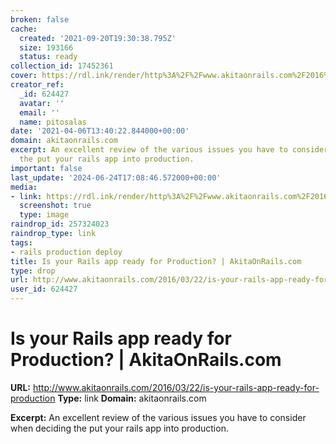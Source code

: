 ```yaml
---
broken: false
cache:
  created: '2021-09-20T19:30:38.795Z'
  size: 193166
  status: ready
collection_id: 17452361
cover: https://rdl.ink/render/http%3A%2F%2Fwww.akitaonrails.com%2F2016%2F03%2F22%2Fis-your-rails-app-ready-for-production
creator_ref:
  _id: 624427
  avatar: ''
  email: ''
  name: pitosalas
date: '2021-04-06T13:40:22.844000+00:00'
domain: akitaonrails.com
excerpt: An excellent review of the various issues you have to consider when deciding
  the put your rails app into production.
important: false
last_update: '2024-06-24T17:08:46.572000+00:00'
media:
- link: https://rdl.ink/render/http%3A%2F%2Fwww.akitaonrails.com%2F2016%2F03%2F22%2Fis-your-rails-app-ready-for-production
  screenshot: true
  type: image
raindrop_id: 257324023
raindrop_type: link
tags:
- rails production deploy
title: Is your Rails app ready for Production? | AkitaOnRails.com
type: drop
url: http://www.akitaonrails.com/2016/03/22/is-your-rails-app-ready-for-production
user_id: 624427
---
```


# Is your Rails app ready for Production? | AkitaOnRails.com

**URL:** http://www.akitaonrails.com/2016/03/22/is-your-rails-app-ready-for-production
**Type:** link
**Domain:** akitaonrails.com

**Excerpt:** An excellent review of the various issues you have to consider when deciding the put your rails app into production.
